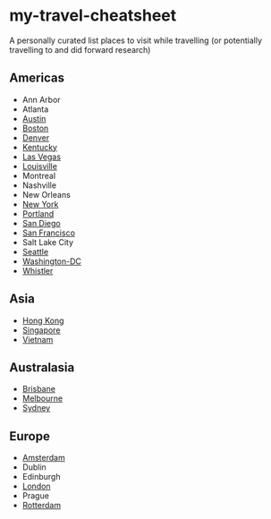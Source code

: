 # my-travel-cheatsheet
A personally curated list places to visit while travelling (or potentially travelling to and did forward research)

## Americas
* Ann Arbor
* Atlanta
* [Austin](austin.md)
* [Boston](boston.md)
* [Denver](denver.md)
* [Kentucky](kentucky.md)
* [Las Vegas](las-vegas.md)
* [Louisville](louisville.md)
* Montreal
* Nashville
* New Orleans
* [New York](new-york-city.md)
* [Portland](portland.md)
* [San Diego](san-diego.md)
* [San Francisco](san-francisco.md)
* Salt Lake City
* [Seattle](seattle.md)
* [Washington-DC](washington-dc.md)
* [Whistler](whistler.md)

## Asia
* [Hong Kong](hong-kong.md)
* [Singapore](singapore.md)
* [Vietnam](vietnam.md)

## Australasia
* [Brisbane](brisbane.md)
* [Melbourne](melbourne.md)
* [Sydney](sydney.md)

## Europe
* [Amsterdam](amsterdam.md)
* Dublin
* Edinburgh
* [London](london.md)
* Prague
* [Rotterdam](rotterdam.md)
